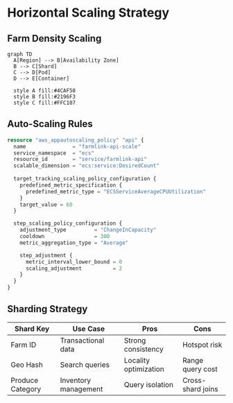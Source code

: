 # Horizontal Scaling Strategy

## Farm Density Scaling
```mermaid
graph TD
  A[Region] --> B[Availability Zone]
  B --> C[Shard]
  C --> D[Pod]
  D --> E[Container]

  style A fill:#4CAF50
  style B fill:#2196F3
  style C fill:#FFC107
```

## Auto-Scaling Rules
```terraform
resource "aws_appautoscaling_policy" "api" {
  name               = "farmlink-api-scale"
  service_namespace  = "ecs"
  resource_id        = "service/farmlink-api"
  scalable_dimension = "ecs:service:DesiredCount"
  
  target_tracking_scaling_policy_configuration {
    predefined_metric_specification {
      predefined_metric_type = "ECSServiceAverageCPUUtilization"
    }
    target_value = 60
  }

  step_scaling_policy_configuration {
    adjustment_type         = "ChangeInCapacity"
    cooldown                = 300
    metric_aggregation_type = "Average"

    step_adjustment {
      metric_interval_lower_bound = 0
      scaling_adjustment          = 2
    }
  }
}
```

## Sharding Strategy
| Shard Key         | Use Case                  | Pros                      | Cons                |
|-------------------|---------------------------|---------------------------|---------------------|
| Farm ID           | Transactional data        | Strong consistency        | Hotspot risk        |
| Geo Hash          | Search queries            | Locality optimization     | Range query cost    |
| Produce Category  | Inventory management      | Query isolation           | Cross-shard joins   |
``` 